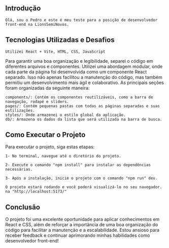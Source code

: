 ## Introdução

    Olá, sou o Pedro e este é meu teste para a posição de desenvolvedor front-end na LionsSemiNovos.

## Tecnologias Utilizadas e Desafios

    Utilizei React + Vite, HTML, CSS, JavaScript

Para garantir uma boa organização e legibilidade, separei o código em diferentes arquivos e componentes. Utilizei uma abordagem modular, onde cada parte da página foi desenvolvida como um componente React separado. Isso não apenas facilitou a manutenção do código, mas também permitiu um desenvolvimento mais ágil e colaborativo. As principais seções foram organizadas da seguinte maneira:

    components/: Contém os componentes reutilizáveis, como a barra de navegação, rodapé e sliders.
    pages/: Contém pequenas pastas com todas as páginas separadas e suas estilizações.
    styles/: Onde armazenei o estilo global da aplicação.
    db/: Armazena os dados da lista que será utilizada na barra de busca.

## Como Executar o Projeto

Para executar o projeto, siga estas etapas:

    1- No terminal, navegue até o diretório do projeto.

    2- Execute o comando "npm install" para instalar as dependências necessárias.
 
    3- Após a instalação, inicie o projeto com o comando "npm run" dev.

    O projeto estará rodando e você poderá visualizá-lo no seu navegador. na "http://localhost:5173/"

## Conclusão

O projeto foi uma excelente oportunidade para aplicar conhecimentos em React e CSS, além de reforçar a importância de uma boa organização do código para facilitar a manutenção e a escalabilidade. Estou ansioso para receber feedback e continuar aprimorando minhas habilidades como desenvolvedor front-end!
